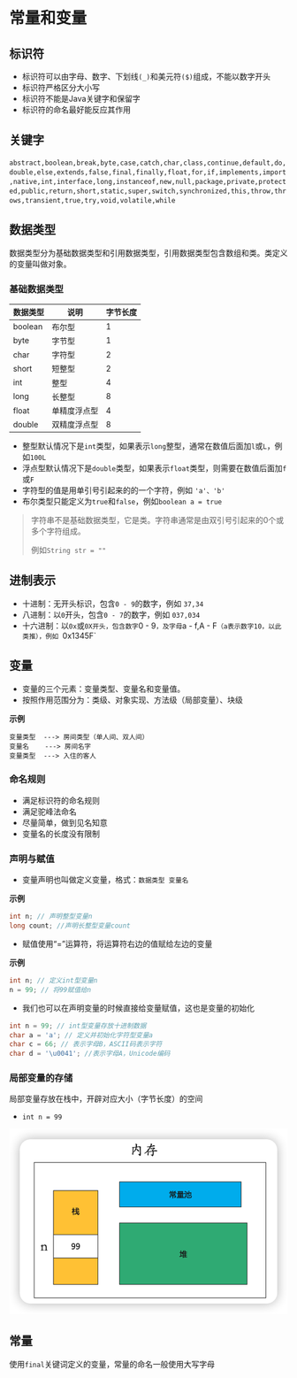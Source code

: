 # 常量和变量

## 标识符

+ 标识符可以由字母、数字、下划线`(_)`和美元符`($)`组成，不能以数字开头
+ 标识符严格区分大小写
+ 标识符不能是Java关键字和保留字
+ 标识符的命名最好能反应其作用

## 关键字

`abstract,boolean,break,byte,case,catch,char,class,continue,default,do,double,else,extends,false,final,finally,float,for,if,implements,import,native,int,interface,long,instanceof,new,null,package,private,protected,public,return,short,static,super,switch,synchronized,this,throw,throws,transient,true,try,void,volatile,while`

## 数据类型

数据类型分为基础数据类型和引用数据类型，引用数据类型包含数组和类。类定义的变量叫做对象。

### 基础数据类型

| 数据类型 | 说明         | 字节长度 |
| -------- | ------------ | -------- |
| boolean  | 布尔型       | 1        |
| byte     | 字节型       | 1        |
| char     | 字符型       | 2        |
| short    | 短整型       | 2        |
| int      | 整型         | 4        |
| long     | 长整型       | 8        |
| float    | 单精度浮点型 | 4        |
| double   | 双精度浮点型 | 8        |

+ 整型默认情况下是`int`类型，如果表示`long`整型，通常在数值后面加`l`或`L`，例如`100L`
+ 浮点型默认情况下是`double`类型，如果表示`float`类型，则需要在数值后面加`f`或`F`
+ 字符型的值是用单引号引起来的的一个字符，例如 `'a'、'b'`
+ 布尔类型只能定义为`true`和`false`，例如`boolean a = true`

> 字符串不是基础数据类型，它是类。字符串通常是由双引号引起来的0个或多个字符组成。
>
> 例如`String str = ""`

## 进制表示

+ 十进制：无开头标识，包含`0 - 9`的数字，例如 `37,34`
+ 八进制：以`0`开头，包含`0 - 7`的数字，例如 `037,034`
+ 十六进制：以`0x`或`0X开头，包含数字`0 - 9`，及字母`a - f,A - F`（a表示数字10，以此类推），例如 `0x1345F`

## 变量

+ 变量的三个元素：变量类型、变量名和变量值。
+ 按照作用范围分为：类级、对象实现、方法级（局部变量）、块级

**示例**

```
变量类型  ---> 房间类型（单人间、双人间）
变量名    ---> 房间名字
变量类型  ---> 入住的客人
```

### 命名规则

+ 满足标识符的命名规则
+ 满足驼峰法命名
+ 尽量简单，做到见名知意
+ 变量名的长度没有限制

### 声明与赋值

+ 变量声明也叫做定义变量，格式：`数据类型 变量名`

**示例**

```java
int n; // 声明整型变量n
long count; //声明长整型变量count
```

+ 赋值使用“=”运算符，将运算符右边的值赋给左边的变量

**示例**

```java
int n; // 定义int型变量n
n = 99; // 将99赋值给n
```

+ 我们也可以在声明变量的时候直接给变量赋值，这也是变量的初始化

```java
int n = 99; // int型变量存放十进制数据
char a = 'a'; // 定义并初始化字符型变量a
char c = 66; // 表示字母B，ASCII码表示字符
char d = '\u0041'; //表示字母A，Unicode编码
```

### 局部变量的存储

局部变量存放在栈中，开辟对应大小（字节长度）的空间

+ `int n = 99`

![image-20220827072925756](./img/20220827072925756.png)

## 常量

使用`final`关键词定义的变量，常量的命名一般使用大写字母
